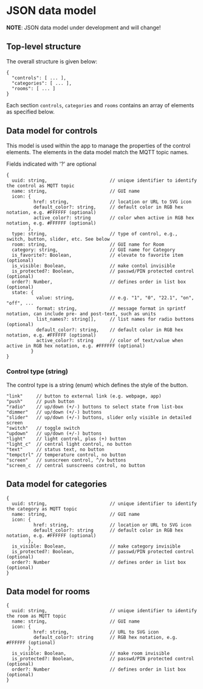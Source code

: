 # JSON data model

**NOTE**: JSON data model under development and will change!

## Top-level structure

The overall structure is given below:

```
{
  "controls": [ ... ],
  "categories": [ ... ],
  "rooms": [ ... ]
}
```

Each section `controls`, `categories` and `rooms` contains an array of elements as specified below.

## Data model for controls

This model is used within the app to manage the properties of the control elements. The elements in the data model match the MQTT topic names.

Fields indicated with '?' are optional

```
{
  uuid: string,                       // unique identifier to identify the control as MQTT topic
  name: string,                       // GUI name
  icon: {
          href: string,               // location or URL to SVG icon
          default_color?: string,     // default color in RGB hex notation, e.g. #FFFFFF (optional)
          active_color?: string       // color when active in RGB hex notation, e.g. #FFFFFF (optional)
        },
  type: string,                       // type of control, e.g., switch, button, slider, etc. See below
  room: string,                       // GUI name for Room
  category: string,                   // GUI name for Category
  is_favorite?: Boolean,              // elevate to favorite item (optional)
  is_visible: Boolean,                // make contol invisible
  is_protected?: Boolean,             // passwd/PIN protected control (optional)
  order?: Number,                     // defines order in list box (optional)
  state: {
           value: string,             // e.g. "1", "0", "22.1", "on", "off", ...
           format: string,            // message format in sprintf notation, can include pre- and post-text, such as units
           list_names?: string[],     // list names for radio buttons (optional)
           default_color?: string,    // default color in RGB hex notation, e.g. #FFFFFF (optional)
           active_color?: string      // color of text/value when active in RGB hex notation, e.g. #FFFFFF (optional)
         }
}
```

### Control type (string)

The control type is a string (enum) which defines the style of the button.

```
"link"     // button to external link (e.g. webpage, app)
"push"     // push button
"radio"    // up/down (+/-) buttons to select state from list-box
"dimmer"   // up/down (+/-) buttons
"slider"   // up/down (+/-) buttons, slider only visible in detailed screen
"switch"   // toggle switch
"updown"   // up/down (+/-) buttons
"light"    // light control, plus (+) button
"light_c"  // central light control, no button
"text"     // status text, no button
"tempctrl" // temperature control, no button
"screen"   // sunscreen control, ^/v buttons
"screen_c  // central sunscreens control, no button

```

## Data model for categories

```
{
  uuid: string,                       // unique identifier to identify the category as MQTT topic
  name: string,                       // GUI name
  icon: {
          href: string,               // location or URL to SVG icon
          default_color?: string      // default color in RGB hex notation, e.g. #FFFFFF (optional)
        },
  is_visible: Boolean,                // make category invisible
  is_protected?: Boolean,             // passwd/PIN protected control (optional)
  order?: Number                      // defines order in list box (optional)
}
```

## Data model for rooms

```
{
  uuid: string,                       // unique identifier to identify the room as MQTT topic
  name: string,                       // GUI name
  icon: {
          href: string,               // URL to SVG icon
          default_color?: string      // RGB hex notation, e.g. #FFFFFF (optional)
        },
  is_visible: Boolean,                // make room invisible
  is_protected?: Boolean,             // passwd/PIN protected control (optional)
  order?: Number                      // defines order in list box (optional)
}
```
